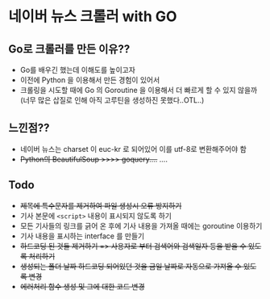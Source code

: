 네이버 뉴스 크롤러 with GO  
=============================

## Go로 크롤러를 만든 이유??  

* Go를 배우긴 했는데 이해도를 높이고자  
* 이전에 Python 을 이용해서 만든 경험이 있어서  
* 크롤링을 시도할 때에 Go 의 Goroutine 을 이용해서 더 빠르게 할 수 있지 않을까   
    (너무 많은 삽질로 인해 아직 고루틴을 생성하진 못했다..OTL..)  


## 느낀점??  

* 네이버 뉴스는 charset 이 euc-kr 로 되어있어 이를 utf-8로 변환해주어야 함  
* ~~Python의 BeautifulSoup >>>> goquery....~~ ....  

## Todo  

* ~~제목에 특수문자를 제거하여 파일 생성시 오류 방지하기~~
* 기사 본문에 `<script>` 내용이 표시되지 않도록 하기
* 모든 기사들의 링크를 긁어 온 후에 기사 내용을 가져올 때에는 goroutine 이용하기
* 기사 내용을 표시하는 interface 를 만들기
* ~~하드코딩 된 것들 제거하기 => 사용자로 부터 검색어와 검색일자 등을 받을 수 있도록 처리하기~~
* ~~생성되는 폴더 날짜 하드코딩 되어있던 것을 금일 날짜로 자동으로 가져올 수 있도록 변경~~
* ~~에러처리 함수 생성 및 그에 대한 코드 변경~~

